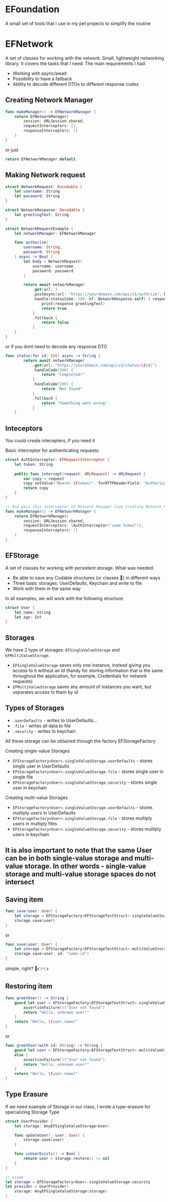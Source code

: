 # EFoundation

A small set of tools that I use in my pet projects to simplify the routine

# EFNetwork
A set of classes for working with the network. Small, lightweight networking library. It covers the tasks that I need. The main requirements I had:
- Working with async/await
- Possibility to have a fallback
- Ability to decode different DTOs to different response codes
  
## Creating Network Manager

```swift
func makeManager() -> EFNetworkManager {
    return EFNetworkManager(
        session: URLSession.shared,
        requestInterceptors: [],
        responseInterceptors: []
    )
}
```
or just

```swift
return EFNetworkManager.default
```

## Making Network request
```swift
struct NetworkRequest: Encodable {
    let username: String
    let password: String
}

struct NetworkResponse: Decodable {
    let greetingText: String
}

struct NetworkRequestExample {
    let networkManager: EFNetworkManager

    func authorize(
        username: String,
        password: String
    ) async -> Bool {
        let body = NetworkRequest(
            username: username,
            password: password
        )

        return await networkManager
            .get(url: )
            .postAsync(url: "https://yourdomain.com/api/v1/authrize", body: body)
            .handle(statusCode: 200, of: NetworkResponse.self) { response in
                print(response.greetingText)
                return true
            }
            .fallback {
                return false
            }
    }
}
```

or if you dont need to decode any response DTO

```swift
func status(for id: Int) async -> String {
        return await networkManager
            .get(url: "https://yourdomain.com/api/v1/status/\(id)")
            .handleCode(200) {
                return "Completed!"
            }
            .handleCode(200) {
                return "Not found"
            }
            .fallback {
                return "Something went wrong"
            }
    }
```

## Inteceptors

You could create intecepters, if you need it

Basic interceptor for authenticating requests:

```swift
struct AuthInterceptor: EFRequestInterceptor {
    let token: String
    
    public func intercept(request: URLRequest) -> URLRequest {
        var copy = request
        copy.setValue("Bearer \(token)", forHTTPHeaderField: "Authorization")
        return copy
    }
}

// And pass this intercepter to Network Manager (see Creating Network Manager)
func makeManager() -> EFNetworkManager {
    return EFNetworkManager(
        session: URLSession.shared,
        requestInterceptors: [AuthInterceptor("some token")],
        responseInterceptors: []
    )
}
```

## EFStorage

A set of classes for working with persistent storage. What was needed:
- Be able to save any Codable structures (or classes 🤔) in different ways
- Three basic storages: UserDefaults, Keychain and write to file
- Work with them in the same way

In all examples, we will work with the following structure:
```swift
struct User {
    let name: String
    let age: Int
}
```

## Storages

We have 2 type of storages: `EFSingleValueStorage` and `EFMultiValueStorage`.
- `EFSingleValueStorage` saves only one instance, instead giving you access to it without an Id (handy for storing information that is the same throughout the application, for example, Credentials for network requests)
- `EFMultiValueStorage` saves any amount of instances you want, but separates access to them by id

## Types of Storages
- `.userDefaults` - writes to UserDefaults...
- `.file` - wirtes all data to file
- `.security` - writes to keychain

All these storage can be obtained through the factory EFStorageFactory

Creating single-value Storages
- `EFStorageFactory<User>.singleValueStorage.userDefaults` - stores single user in UserDefaults
- `EFStorageFactory<User>.singleValueStorage.file` - stores single user in single file
- `EFStorageFactory<User>.singleValueStorage.security` - stores single user in keychain

Creating multi-value Storages
- `EFStorageFactory<User>.singleValueStorage.userDefaults` - stores multiply users in UserDefaults
- `EFStorageFactory<User>.singleValueStorage.file` - stores multiply users in multiply files
- `EFStorageFactory<User>.singleValueStorage.security` - stores multiply users in keychain

## It is also important to note that the same User can be in both single-value storage and multi-value storage. In other words - single-value storage and multi-value storage spaces do not intersect
  
## Saving item
```swift
func save(user: User) {
    let storage = EFStorageFactory<EFStorageTestStruct>.singleValueStorage.file
    storage.save(user)
}
```
or
```swift
func save(user: User) {
    let storage = EFStorageFactory<EFStorageTestStruct>.multiValueStorage.file
    storage.save(user, id: "some-id")
}
```
simple, right? 🥺👉👈

## Restoring item
```swift
func greetUser() -> String {
    guard let user = EFStorageFactory<EFStorageTestStruct>.singleValueStorage.file.restore() else {
        assertionFailure()("User not found")
        return "Hello, unknown user!"
    }
    return "Hello, \(user.name)"
}
```
or
```swift
func greetUser(with id: String) -> String {
    guard let user = EFStorageFactory<EFStorageTestStruct>.multiValueStorage.file.restore(id: id)
    else {
        assertionFailure()("User not found")
        return "Hello, unknown user!"
    }
    return "Hello, \(user.name)"
}
```

## Type Erasure

If we need example of Storage in our class, I wrote a type-erasure for specializing Storage Type

```swift
struct UserProvider {
    let storage: AnyEFSingleValueStorage<User>

    func updateUser(_ user: User) {
        storage.save(user)
    }

    func isUserExists() -> Bool {
        return user = storage.restore() != nil
    }
}

// usage
let storage = EFStorageFactory<User>.singleValueStorage.security
let provider = UserProvider(
    storage: AnyEFSingleValueStorage(storage)
)
```

